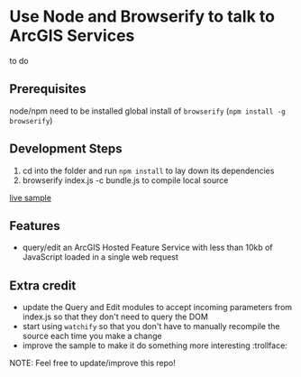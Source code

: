 # Use Node and Browserify to talk to ArcGIS Services

to do

## Prerequisites

node/npm need to be installed
global install of `browserify` (`npm install -g browserify`)

## Development Steps

1. cd into the folder and run `npm install` to lay down its dependencies
2. browserify index.js -c bundle.js to compile local source

[live sample](http://esri.github.io/developer-support/node/browserify-request/index.html)

## Features

* query/edit an ArcGIS Hosted Feature Service with less than 10kb of JavaScript loaded in a single web request

## Extra credit

* update the Query and Edit modules to accept incoming parameters from index.js so that they don't need to query the DOM
* start using `watchify` so that you don't have to manually recompile the source each time you make a change
* improve the sample to make it do something more interesting :trollface:

NOTE: Feel free to update/improve this repo!
